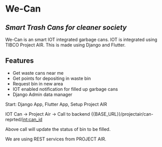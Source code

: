 # We-Can
## _Smart Trash Cans for cleaner society_

We-Can is an smart IOT integrated garbage cans.
IOT is integrated using TIBCO Project AIR.
This is made using Django and Flutter.


## Features

- Get waste cans near me
- Get points for depositing in waste bin
- Request bin in new area
- IOT enabled notification for filled up garbage cans
- Django Admin data manager


Start:
Django App,
Flutter App,
Setup Project AIR

IOT Can -> Project Air -> Call to backend
{{BASE_URL}}/projectair/can-reprted/<int:can_id>

Above call will update the status of bin to be filled.

We are using REST services from PROJECT AIR.
